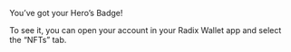 You’ve got your Hero’s Badge!

To see it, you can open your account in your Radix Wallet app and select the “NFTs” tab.
